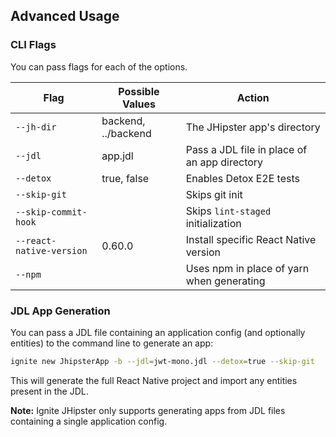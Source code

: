 ## Advanced Usage

### CLI Flags

You can pass flags for each of the options.

| Flag                     | Possible Values     | Action                                       |
| ------------------------ | ------------------- | -------------------------------------------- |
| `--jh-dir`               | backend, ../backend | The JHipster app's directory                 |
| `--jdl`                  | app.jdl             | Pass a JDL file in place of an app directory |
| `--detox`                | true, false         | Enables Detox E2E tests                      |
| `--skip-git`             |                     | Skips git init                               |
| `--skip-commit-hook`     |                     | Skips `lint-staged` initialization           |
| `--react-native-version` | 0.60.0              | Install specific React Native version        |
| `--npm`                  |                     | Uses npm in place of yarn when generating    |

### JDL App Generation

You can pass a JDL file containing an application config (and optionally entities) to the command line to generate an app:

```sh
ignite new JhipsterApp -b --jdl=jwt-mono.jdl --detox=true --skip-git
```

This will generate the full React Native project and import any entities present in the JDL.

**Note:** Ignite JHipster only supports generating apps from JDL files containing a single application config.
